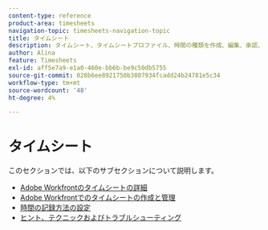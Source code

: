 ```yaml
---
content-type: reference
product-area: timesheets
navigation-topic: timesheets-navigation-topic
title: タイムシート
description: タイムシート、タイムシートプロファイル、時間の種類を作成、編集、承認、管理する方法の詳細については、次のセクションを参照してください。
author: Alina
feature: Timesheets
exl-id: aff5e7a9-e1a0-460e-bb6b-be9c50db5755
source-git-commit: 028b6ee8921750b3807934fcadd24b24781e5c34
workflow-type: tm+mt
source-wordcount: '48'
ht-degree: 4%

---
```


# タイムシート

このセクションでは、以下のサブセクションについて説明します。

* [Adobe Workfrontのタイムシートの詳細](../timesheets/timesheets/timesheets.md)
* [Adobe Workfrontでのタイムシートの作成と管理](../timesheets/create-and-manage-timesheets/create-and-manage-timesheets.md)
* [時間の記録方法の設定](../timesheets/config-timesheet-prefs/configure-timesheet-preferences.md)
* [ヒント、テクニックおよびトラブルシューティング](../timesheets/tips-tricks-and-troubleshooting/tips-tricks-and-troubleshooting-timesheets.md)
